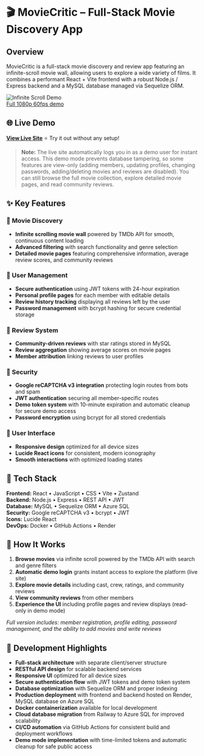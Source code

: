 # 🎬 MovieCritic – Full-Stack Movie Discovery App

## Overview
MovieCritic is a full-stack movie discovery and review app featuring an infinite-scroll movie wall, allowing users to explore a wide variety of films. It combines a performant React + Vite frontend with a robust Node.js / Express backend and a MySQL database managed via Sequelize ORM.

![Infinite Scroll Demo](./public/infinitescroll.gif)  
[Full 1080p 60fps demo](https://youtu.be/67wY0n5HYX0)

## 🌐 Live Demo
**[View Live Site](https://moviecriticfi.onrender.com)** ⭐ Try it out without any setup!

> **Note:** The live site automatically logs you in as a demo user for instant access. This demo mode prevents database tampering, so some features are view-only (adding members, updating profiles, changing passwords, adding/deleting movies and reviews are disabled). You can still browse the full movie collection, explore detailed movie pages, and read community reviews.

## ✨ Key Features

### 🎥 Movie Discovery
- **Infinite scrolling movie wall** powered by TMDb API for smooth, continuous content loading
- **Advanced filtering** with search functionality and genre selection
- **Detailed movie pages** featuring comprehensive information, average review scores, and community reviews

### 👤 User Management
- **Secure authentication** using JWT tokens with 24-hour expiration
- **Personal profile pages** for each member with editable details
- **Review history tracking** displaying all reviews left by the user
- **Password management** with bcrypt hashing for secure credential storage

### 💬 Review System
- **Community-driven reviews** with star ratings stored in MySQL
- **Review aggregation** showing average scores on movie pages
- **Member attribution** linking reviews to user profiles

### 🔐 Security
- **Google reCAPTCHA v3 integration** protecting login routes from bots and spam
- **JWT authentication** securing all member-specific routes
- **Demo token system** with 10-minute expiration and automatic cleanup for secure demo access
- **Password encryption** using bcrypt for all stored credentials

### 🎨 User Interface
- **Responsive design** optimized for all device sizes
- **Lucide React icons** for consistent, modern iconography
- **Smooth interactions** with optimized loading states

## 🔧 Tech Stack

**Frontend:** React • JavaScript • CSS • Vite • Zustand  
**Backend:** Node.js • Express • REST API • JWT  
**Database:** MySQL • Sequelize ORM • Azure SQL  
**Security:** Google reCAPTCHA v3 • bcrypt • JWT  
**Icons:** Lucide React  
**DevOps:** Docker • GitHub Actions • Render  

## 📖 How It Works

1. **Browse movies** via infinite scroll powered by the TMDb API with search and genre filters
2. **Automatic demo login** grants instant access to explore the platform (live site)
3. **Explore movie details** including cast, crew, ratings, and community reviews
4. **View community reviews** from other members
5. **Experience the UI** including profile pages and review displays (read-only in demo mode)

*Full version includes: member registration, profile editing, password management, and the ability to add movies and write reviews*

## 🎯 Development Highlights

- **Full-stack architecture** with separate client/server structure
- **RESTful API design** for scalable backend services
- **Responsive UI** optimized for all device sizes
- **Secure authentication flow** with JWT tokens and demo token system
- **Database optimization** with Sequelize ORM and proper indexing
- **Production deployment** with frontend and backend hosted on Render, MySQL database on Azure SQL
- **Docker containerization** available for local development
- **Cloud database migration** from Railway to Azure SQL for improved scalability
- **CI/CD automation** via GitHub Actions for consistent build and deployment workflows
- **Demo mode implementation** with time-limited tokens and automatic cleanup for safe public access